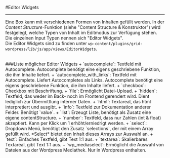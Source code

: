 #Editor Widgets

---

Eine Box kann mit verschiedenen Formen von Inhalten gefüllt werden. In der *Content Structure*-Funktion (siehe "Content Structure & Konstruktor") wird festgelegt, welche Typen von Inhalt im Editmodus zur Verfügung stehen. Die einzelnen Input Typen nennen sich "Editor Widgets". <br />
Die Editor Widgets sind zu finden unter `wp-content/plugins/grid-wordpress/lib/js/app/views/EditorWidgets`.

<br />
###Liste möglicher Editor Widgets
+ `autocomplete`: Textfeld mit Autocomplete. Autocomplete benötigt eine eigens geschriebene Funktion, die ihm Inhalte liefert.
+ `autocomplete_with_links`:  Textfeld mit Autocomplete. Liefert Autocompletes  als Links. Autocomplete benötigt eine eigens geschriebene Funktion, die ihm Inhalte liefert.
+ `checkbox`: Checkbox mit Beschriftung.
+ `file`: Ermöglicht Datei-Upload.
+ `hidden`: Textfeld, das weder im Back- noch im Frontend gerendert wird. Dient lediglich zur Übermittlung interner Daten.
+ `html`: Textareal, das html interpretiert und ausgibt.
+ `info`: Textfeld zur Dokumentation anderer Felder. Benötigt `value`.
+ `list`: Erzeugt Liste, benötigt als Zusatz eine eigene contentStructure.
+ `number`: Textfeld, dass nur Zahlen (int & float) akzeptiert. Kann per Klick um 1 erhöht/erniedrigt werden.
+ `select`: Dropdown Menü, benötigt den Zusatz `selections`, der mit einem Array gefüllt wird. *Select* bietet den Inhalt dieses Arrays zur Auswahl an.
+ `text`: Einfaches Textfeld, gibt Text 1:1 aus.
+ `textarea`: Skalierbares Textareal, gibt Text 1:1 aus.
+ `wp_mediaselect`: Ermöglicht die Auswahl von Dateien aus der Wordpress Mediathek. Nur in Wordpress enthalten.

